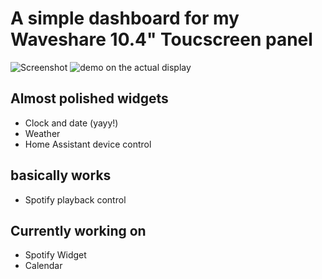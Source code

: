 # A simple dashboard for my Waveshare 10.4" Toucscreen panel


![Screenshot](https://cloud-h7oyzb0cl-hack-club-bot.vercel.app/0image.png)
![demo on the actual display](https://cloud-iugeddymx-hack-club-bot.vercel.app/01000018799.jpg)

## Almost polished widgets
- Clock and date (yayy!)
- Weather
- Home Assistant device control

## basically works
- Spotify playback control

## Currently working on
- Spotify Widget
- Calendar
